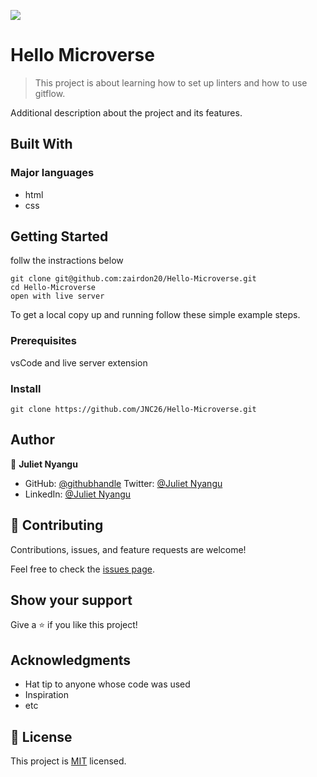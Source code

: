 ![](https://img.shields.io/badge/Microverse-blueviolet)

# Hello Microverse

> This project is about learning how to set up linters and how to use gitflow.


Additional description about the project and its features.

## Built With

### Major languages
- html
- css


## Getting Started
follw the instractions below 

```
git clone git@github.com:zairdon20/Hello-Microverse.git
cd Hello-Microverse
open with live server
```


To get a local copy up and running follow these simple example steps.

### Prerequisites
vsCode and live server extension


### Install
```
git clone https://github.com/JNC26/Hello-Microverse.git
```


## Author

👤 **Juliet Nyangu**

- GitHub: [@githubhandle](https://github.com/jnc26)
Twitter: [@Juliet Nyangu](https://twitter.com/twitterhandle)
- LinkedIn: [@Juliet Nyangu](https://linkedin.com/in/linkedinhandle)


## 🤝 Contributing

Contributions, issues, and feature requests are welcome!

Feel free to check the [issues page](../../issues/).

## Show your support

Give a ⭐️ if you like this project!

## Acknowledgments

- Hat tip to anyone whose code was used
- Inspiration
- etc

## 📝 License

This project is [MIT](./MIT.md) licensed.
